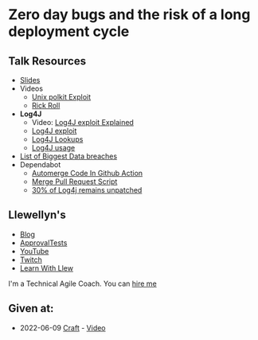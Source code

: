 # Zero day bugs and the risk of a long deployment cycle

## Talk Resources

* [Slides](https://github.com/isidore/Talks/raw/master/Slides/Zero%20day%20bugs.pptx)
* Videos
  * [Unix polkit Exploit](https://www.youtube.com/watch?v=eTcVLqKpZJc)
  * [Rick Roll](https://youtu.be/dQw4w9WgXcQ)
* **Log4J**
  * Video: [Log4J exploit Explained](https://www.youtube.com/watch?v=0-abhd-CLwQ)
  * [Log4J exploit](https://en.wikipedia.org/wiki/Log4Shell)
  * [Log4J Lookups](https://logging.apache.org/log4j/2.x/manual/lookups.html)
  * [Log4J usage](https://blog.sonatype.com/why-did-log4shell-set-the-internet-on-fire)
* [List of Biggest Data breaches](https://www.upguard.com/blog/biggest-data-breaches)
* Dependabot
  *  [Automerge Code In Github Action](https://github.com/approvals/Approvaltests.Kotlin.StarterProject/blob/main/.github/workflows/test.yml#L18-L33)
  *  [Merge Pull Request Script](https://github.com/approvals/Approvaltests.Kotlin.StarterProject/blob/main/merge_dependabot.sh)
  * [30% of Log4j remains unpatched](https://thenewstack.io/30-of-apache-log4j-security-holes-remain-unpatched/)
## Llewellyn's <!-- include: llewellyn.md -->

* [Blog](http://llewellynfalco.blogspot.com/)
* [ApprovalTests](https://github.com/approvals/)
* [YouTube](https://www.youtube.com/user/isidoreus/videos)
* [Twitch](https://www.twitch.tv/llewellynfalco)
* [Learn With Llew](https://github.com/LearnWithLlew)

I'm a Technical Agile Coach. You can [hire me](http://llewellynfalco.blogspot.com/p/hire-me.html)
 <!-- endInclude -->

## Given at:
* 2022-06-09 [Craft](https://craft-conf.com/) - [Video](https://www.youtube.com/watch?v=uRP4BO8pA8M)
